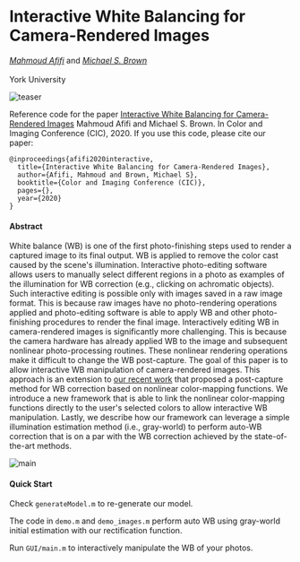 # Interactive White Balancing for Camera-Rendered Images
*[Mahmoud Afifi](https://sites.google.com/view/mafifi)* and  *[Michael S. Brown](http://www.cse.yorku.ca/~mbrown/)*
<br></br>York University


![teaser](https://user-images.githubusercontent.com/37669469/80855751-b8bdca80-8c11-11ea-8b72-6669ce010c20.jpg)


Reference code for the paper [Interactive White Balancing for Camera-Rendered Images]() Mahmoud Afifi and Michael S. Brown. In Color and Imaging Conference (CIC), 2020. If you use this code, please cite our paper:
```
@inproceedings{afifi2020interactive,
  title={Interactive White Balancing for Camera-Rendered Images},
  author={Afifi, Mahmoud and Brown, Michael S},
  booktitle={Color and Imaging Conference (CIC)},
  pages={},
  year={2020}
}
```

#### Abstract
White balance (WB) is one of the first photo-finishing steps used to render a captured image to its final output. WB is applied to remove the color cast caused by the scene's illumination. Interactive photo-editing software allows users to manually select different regions in a photo as examples of the illumination for WB correction (e.g., clicking on achromatic objects). Such interactive editing is possible only with images saved in a raw image format. This is because raw images have no photo-rendering operations applied and photo-editing software is able to apply WB and other photo-finishing procedures to render the final image. Interactively editing WB in camera-rendered images is significantly more challenging. This is because the camera hardware has already applied WB to the image and subsequent nonlinear photo-processing routines. These nonlinear rendering operations make it difficult to change the WB post-capture. The goal of this paper is to allow interactive WB manipulation of camera-rendered images. This approach is an extension to [our recent work](https://github.com/mahmoudnafifi/WB_sRGB) that proposed a post-capture method for WB correction based on nonlinear color-mapping functions. We introduce a new framework that is able to link the nonlinear color-mapping functions directly to the user's selected colors to allow interactive WB manipulation. Lastly, we describe how our framework can leverage a simple illumination estimation method (i.e., gray-world) to perform auto-WB correction that is on a par with the WB correction achieved by the state-of-the-art methods.

![main](https://user-images.githubusercontent.com/37669469/80855488-9a56cf80-8c0f-11ea-9fac-f4713b2f9e1d.jpg)


#### Quick Start

Check `generateModel.m` to re-generate our model. 

The code in `demo.m` and `demo_images.m` perform auto WB using gray-world initial estimation with our rectification function.

Run `GUI/main.m` to interactively manipulate the WB of your photos. 

